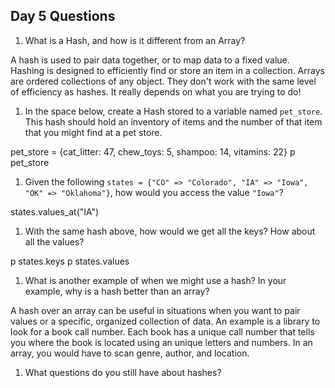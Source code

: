 ## Day 5 Questions

1. What is a Hash, and how is it different from an Array?

A hash is used to pair data together, or to map data to a fixed value. Hashing is designed to efficiently find or store an item in a collection.
Arrays are ordered collections of any object.  They don't work with the same level of efficiency as hashes.  It really depends on what you are trying to do!



1. In the space below, create a Hash stored to a variable named `pet_store`.  This hash should hold an inventory of items and the number of that item that you might find at a pet store.

pet_store = {cat_litter: 47, chew_toys: 5, shampoo: 14, vitamins: 22}
p pet_store

1. Given the following `states = {"CO" => "Colorado", "IA" => "Iowa", "OK" => "Oklahoma"}`, how would you access the value `"Iowa"`?

states.values_at("IA")

1. With the same hash above, how would we get all the keys?  How about all the values?

p states.keys
p states.values

1. What is another example of when we might use a hash?  In your example, why is a hash better than an array?

A hash over an array can be  useful in situations when you want to pair values or a  specific, organized collection of data. An example is a library to look for a book call number.  Each book has a unique call number that tells you where the book is located using an unique letters and numbers.  In an array, you would have to scan genre, author, and location.  


1. What questions do you still have about hashes?
